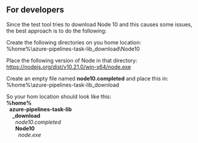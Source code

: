 ## For developers

Since the test tool tries to download Node 10 and this causes some issues, the best approach is to do the following:

Create the following directories on you home location:  
%home%\azure-pipelines-task-lib\_download\Node10

Place the following version of Node in that directory:  
https://nodejs.org/dist/v10.21.0/win-x64/node.exe

Create an empty file named **node10.completed** and place this in:  
%home%\azure-pipelines-task-lib\_download

So your hom location should look like this:  
**%home%**  
&nbsp;&nbsp;**azure-pipelines-task-lib**  
&nbsp;&nbsp;&nbsp;&nbsp;**_download**  
&nbsp;&nbsp;&nbsp;&nbsp;&nbsp;&nbsp;*node10.completed*  
&nbsp;&nbsp;&nbsp;&nbsp;&nbsp;&nbsp;**Node10**  
&nbsp;&nbsp;&nbsp;&nbsp;&nbsp;&nbsp;&nbsp;&nbsp;*node.exe*  
